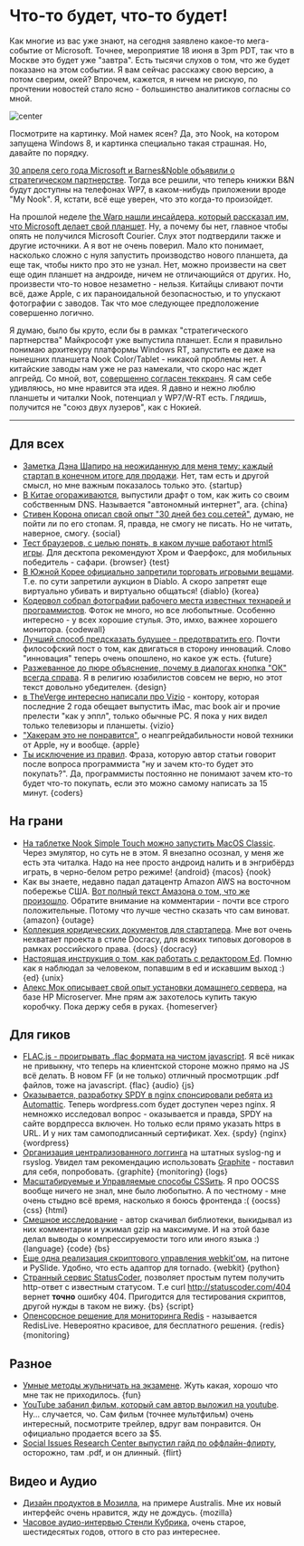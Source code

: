 # Что-то будет, что-то будет!

Как многие из вас уже знают, на сегодня заявлено какое-то мега-событие от Microsoft. Точнее, мероприятие 18 июня в 3pm PDT, так что в Москве это будет уже "завтра". Есть тысячи слухов о том, что же будет показано на этом событии. Я вам сейчас расскажу свою версию, а потом сверим, окей? Впрочем, кажется, я ничем не рискую, по прочтении новостей стало ясно - большинство аналитиков согласны со мной.

![center](http://i.zdnet.com/blogs/windows-nook-tablet-new1.jpg)

Посмотрите на картинку. Мой намек ясен? Да, это Nook, на котором запущена Windows 8, и картинка специально такая страшная. Но, давайте по порядку.

[30 апреля сего года Microsoft и Barnes&Noble объявили о стратегическом партнерстве](http://www.barnesandnobleinc.com/press_releases/4_30_12_bn_microsoft_strategic_partnership.html). Тогда все решили, что теперь книжки B&N будут доступны на телефонах WP7, в каком-нибудь приложении вроде "My Nook". Я, кстати, всё еще уверен, что это когда-то произойдет. 

На прошлой неделе [the Warp нашли инсайдера, который рассказал им, что Microsoft делает свой планшет](http://www.thewrap.com/media/article/microsoft-go-after-apple-new-tablet-says-insider-44271). Ну, а почему бы нет, главное чтобы опять не получился Microsoft Courier. Слух этот подтвердили также и другие источники. А я вот не очень поверил. Мало кто понимает, насколько сложно с нуля запустить производство нового планшета, да еще так, чтобы никто про это не узнал. Нет, можно произвести на свет еще один планшет на андроиде, ничем не отличающийся от других. Но, произвести что-то новое незаметно - нельзя. Китайцы сливают почти всё, даже Apple, с их параноидальной безопасностью, и то упускают фотографии с заводов. Так что мое следующее предположение совершенно логично.

Я думаю, было бы круто, если бы в рамках "стратегического партнерства" Майкрософт уже выпустила планшет. Если я правильно понимаю архитекуру платформы Windows RT, запустить ее даже на нынешних планшета Nook Color/Tablet - никакой проблемы нет. А китайские заводы нам уже не раз намекали, что скоро нас ждет апгрейд. Со мной, вот, [совершенно согласен теккранч](http://techcrunch.com/2012/06/17/ms-la/). Я сам себе удивляюсь, но мне нравится эта идея. Я давно и нежно люблю планшеты и читалки Nook, потенциал у WP7/W-RT есть. Глядишь, получится не "союз двух лузеров", как с Нокией.

-----

## Для всех
* [Заметка Дэна Шапиро на неожиданную для меня тему: каждый стартап в конечном итоге для продажи](http://www.danshapiro.com/blog/2012/06/of-course-this-company-is-for-sale/). Нет, там есть и другой смысл, но мне важным показалось только это. {startup}
* [В Китае огораживаются](https://tools.ietf.org/html/draft-diao-aip-dns-00), выпустили драфт о том, как жить со своим собственным DNS. Называется "автономный интернет", ага. {china}
* [Стивен Корона описал свой опыт "30 дней без соц.сетей"](http://stevecorona.com/how-30-days-without-social-media-changed-my-life), думаю, не пойти ли по его стопам. Я, правда, не смогу не писать. Но не читать, наверное, смогу. {social}
* [Тест браузеров, с целью понять, в каком лучше работают html5 игры](http://www.scirra.com/tutorials/325/which-browser-is-best-for-html5-games). Для десктопа рекомендуют Хром и Фаерфокс, для мобильных победитель - сафари. {browser} {test}
* [В Южной Корее официально запретили торговать игровыми вещами](http://www.incgamers.com/2012/06/south-korea-bans-virtual-item-trading-diablo-3-auction-house-dead/). Т.е. по сути запретили аукцион в Diablo. А скоро запретят еще виртуально убивать и виртуально общаться! {diablo} {korea}
* [Кодервол собрал фотографии рабочего места известных технарей и программистов](http://coderwall.com/p/gxjpna). Фоток не много, но все любопытные. Особенно интересно - у всех хорошие стулья. Это, имхо, важнее хорошего монитора. {codewall}
* [Лучший способ предсказать будущее - предотвратить его](http://confusedofcalcutta.com/2007/11/03/the-best-way-to-predict-the-future-is-to-prevent-it/). Почти философский пост о том, как двигаться в сторону инноваций. Слово "инновация" теперь очень опошлено, но какое уж есть. {future}
* [Разжеванное до пюре объяснение, почему в диалогах кнопка "ОК" всегда справа](http://uxmovement.com/buttons/why-ok-buttons-in-dialog-boxes-work-best-on-the-right/). Я в религию юзабилистов совсем не верю, но этот текст довольно убедителен. {design}
* [в TheVerge интересно написали про Vizio](http://www.theverge.com/2012/6/15/3076519/vizio-reboot-pc-american-hdtv-success-do-it-again) - контору, которая последние 2 года обещает выпустить iMac, mac book air и прочие прелести "как у эппл", только обычные PC. Я пока у них видел только телевизоры и планшеты. {vizio}
* ["Хакерам это не понравится"](http://nickchaves.com/post/hackers-gonna-hate), о неапгрейдабильности новой техники от Apple, ну и вообще. {apple}
* [Ты исключение из правил](https://zapier.com/blog/2012/06/17/you-are-exception-rule/). Фраза, которую автор статьи говорит после вопроса программиста "ну и зачем кто-то будет это покупать?". Да, программисты постоянно не понимают зачем кто-то будет что-то покупать, если это можно самому написать за 15 минут. {coders}

## На грани
* [На таблетке Nook Simple Touch можно запустить MacOS Classic](http://www.theverge.com/2012/6/17/3091831/nook-simple-touch-hack-macintosh-classic-os). Через эмулятор, но суть не в этом. Я внезапно осознал, у меня же есть эта читалка. Надо на нее просто андроид налить и в энгрибёрдз играть, в черно-белом ретро режиме! {android} {macos} {nook}
* Как вы знаете, недавно падал датацентр Amazon AWS на восточном побережье США. [Вот полный текст Амазона о том, что же произошло](http://news.ycombinator.com/item?id=4123595). Обратите внимание на комментарии - почти все строго положительные. Потому что лучше честно сказать что сам виноват. {amazon} {outage}
* [Коллекция юридических документов для стартапера](https://www.docracy.com/doc/showalluserdocs?userId=10881). Мне вот очень нехватает проекта в стиле Docracy, для всяких типовых договоров в рамках российского права. {docs} {docracy}
* [Настоящая инструкция о том, как работать с редактором Ed](http://blog.sanctum.geek.nz/actually-using-ed/). Помню как я наблюдал за человеком, попавшим в ed и искавшим выход :) {ed} {unix}
* [Алекс Мок описывает свой опыт установки домашнего сервера](http://mocko.org.uk/b/2012/06/17/how-i-store-my-1s-and-0s-zfs-bargain-hp-microserver-joy/), на базе HP Microserver. Мне прям аж захотелось купить такую коробчку. Пока держу себя в руках. {homeserver}

## Для гиков
* [FLAC.js - проигрывать .flac формата на чистом javascript](http://badassjs.com/post/25174050115/flac-js-aurora-and-the-future-of-web-audio). Я всё никак не привыкну, что теперь на клиентской стороне можно прямо на JS всё делать. В новом FF (и не только) отличный просмотрщик .pdf файлов, тоже на javascript. {flac} {audio} {js}
* [Оказывается, разработку SPDY в nginx спонсировали ребята из Automattic](http://barry.wordpress.com/2012/06/16/nginx-spdy-and-automattic/). Теперь wordpress.com будет доступен через nginx. Я немножко исследовал вопрос - оказывается и правда, SPDY на сайте вордпресса включен. Но только если прямо указать https в URL. И у них там самоподписанный сертификат. Хех. {spdy} {nginx} {wordpress}
* [Организация централизованного логгинга](http://divisionbyzero.net/article/2012/06/17/central-logging-with-open-source-software.html) на штатных syslog-ng и rsyslog. Увидел там рекомендацию использовать [Graphite](http://graphite.wikidot.com/) - поставил для себя, попробовать. {graphite} {monitoring} {logs}
* [Масштабируемые и Управляемые способы CSSить](http://cwebbdesign.tumblr.com/post/23666803241/scalable-and-maintainable-css-approaches). Я про OOCSS вообще ничего не знал, мне было любопытно. А по честному - мне очень стыдно всё время, насколько я боюсь фронтенда :( {oocss} {css} {html}
* [Смешное исследование](http://blog.andrewcantino.com/blog/2012/06/15/compressing-code/) - автор скачивал библиотеки, выкидывал из них комментарии и ужимал gzip на максимуме. И на этой базе делал выводы о компрессируемости того или иного языка :) {language} {code} {bs}
* [Еще одна реализация скриптового управления webkit'ом](http://jeanphix.me/Ghost.py/), на питоне и PySlide. Удобно, что есть адаптор для tornado. {webkit} {python}
* [Странный сервис StatusCoder](https://statuscoder.com/), позволяет простым путем получить http-ответ с известным статусом. Т.е curl http://statuscoder.com/404 вернет **точно** ошибку 404. Пригодится для тестирования скриптов, другой нужды в таком не вижу. {bs} {script}
* [Опенсорсное решение для мониторинга Redis](https://github.com/kumarnitin/RedisLive#readme) - называется RedisLive. Невероятно красивое, для бесплатного решения. {redis} {monitoring}

## Разное
* [Умные методы жульничать на экзамене](http://boingboing.net/2012/06/11/students-assigned-to-cheat-on.html). Жуть какая, хорошо что мне так не приходилось. {fun}
* [YouTube забанил фильм, который сам автор выложил на youtube](http://www.mdotstrange.com/2012/06/youtube-claims-i-dont-own-my-own-film.html). Ну... случается, чо. Сам фильм (точнее мультфильм) очень интересный, посмотрите трейлер, вдруг вам понравится. Он официально продается всего за $5.
* [Social Issues Research Center выпустил гайд по оффлайн-флирту](http://www.sirc.org/publik/flirt.pdf), осторожно, там .pdf, и он длинный. {flirt}

## Видео и Аудио
* [Дизайн продуктов в Мозилла](https://air.mozilla.org/product-design-at-mozilla/), на примере Australis. Мне их новый интерфейс очень нравится, жду не дождусь. {mozilla}
* [Часовое аудио-интервью Стенли Кубрика](http://www.openculture.com/2012/06/rare_1960s_audio_stanley_kubricks_interview_with_ithe_new_yorkeri.html), очень старое, шестидесятых годов, оттого в сто раз интереснее.